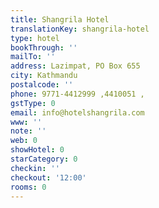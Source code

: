 ```yaml
---
title: Shangrila Hotel
translationKey: shangrila-hotel
type: hotel
bookThrough: ''
mailTo: ''
address: Lazimpat, PO Box 655
city: Kathmandu
postalcode: ''
phone: 9771-4412999 ,4410051 ,
gstType: 0
email: info@hotelshangrila.com
www: ''
note: ''
web: 0
showHotel: 0
starCategory: 0
checkin: ''
checkout: '12:00'
rooms: 0
---
```


